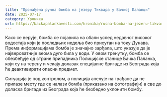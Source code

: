 ```yaml
---
title: "Пронађена ручна бомба на језеру Тиквара у Бачкој Паланци"
date: 2025-07-17
category: Хроника
url: https://backapalankavesti.com/hronika/rucna-bomba-na-jezeru-tikvara/
---
```


Како се верује, бомба се појавила на обали услед недавног високог водостаја који је последњих недеља био присутан на току Дунава. Према информацијама бомба је значајно зарђала, што указује да је највероватније веома дуго била у води. У овом тренутку, бомба се обезбеђује од стране припадника Полицијске станице Бачка Паланка, који су на терену и чекају долазак специјалне бригаде из Београда која ће деактивирати опасни предмет.

Ситуација је под контролом, а полиција апелује на грађане да не прилазе месту где се налази бомба (приказано на фотографији) а све до доласка бригаде из Београда која ће безбедно уклонити бомбу.
